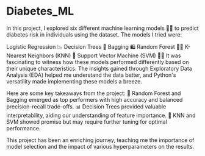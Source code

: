 # Diabetes_ML

In this project, I explored six different machine learning models 🤖🧠 to predict diabetes risk in individuals using the dataset. The models I tried were:

Logistic Regression 📉 Decision Trees 🌳 Bagging 🛍️ Random Forest 🌲🌳 K-Nearest Neighbors (KNN) 🤝 Support Vector Machine (SVM) 🏋️‍♀️ It was fascinating to witness how these models performed differently based on their unique characteristics. The insights gained through Exploratory Data Analysis (EDA) helped me understand the data better, and Python's versatility made implementing these models a breeze.

Here are some key takeaways from the project: 🎯 Random Forest and Bagging emerged as top performers with high accuracy and balanced precision-recall trade-offs. 📊 Decision Trees provided valuable interpretability, aiding our understanding of feature importance. 🤔 KNN and SVM showed promise but may require further tuning for optimal performance.

This project has been an enriching journey, teaching me the importance of model selection and the impact of various hyperparameters on the results.
